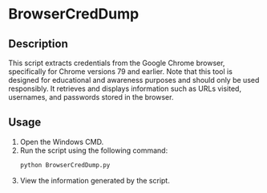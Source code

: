 # BrowserCredDump

## Description
This script extracts credentials from the Google Chrome browser, specifically for Chrome versions 79 and earlier. Note that this tool is designed for educational and awareness purposes and should only be used responsibly. It retrieves and displays information such as URLs visited, usernames, and passwords stored in the browser.

## Usage

1. Open the Windows CMD.
2. Run the script using the following command:
    ```bash
    python BrowserCredDump.py
    ```
3. View the information generated by the script.
